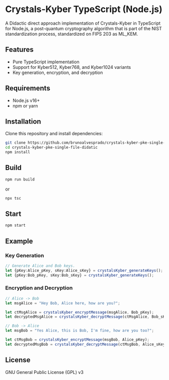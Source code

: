 # Crystals-Kyber TypeScript (Node.js)

A Didactic direct approach implementation of Crystals-Kyber in TypeScript for Node.js, a post-quantum cryptography algorithm that is part of the NIST standardization process, standardized on FIPS 203 as ML_KEM.

## Features

- Pure TypeScript implementation
- Support for Kyber512, Kyber768, and Kyber1024 variants
- Key generation, encryption, and decryption

## Requirements

- Node.js v16+
- npm or yarn

## Installation

Clone this repository and install dependencies:

```sh
git clone https://github.com/brunoalvesprado/crystals-kyber-pke-single-file-didatic.git
cd crystals-kyber-pke-single-file-didatic
npm install
```

## Build

```sh
npm run build
```

or

```sh
npx tsc
```

## Start

```sh
npm start
```

## Example

### Key Generation

```ts
// Generate Alice and Bob keys.
let {pKey:Alice_pKey, sKey:Alice_sKey} = crystalsKyber_generateKeys();
let {pKey:Bob_pKey, sKey:Bob_sKey} = crystalsKyber_generateKeys();
```

### Encryption and Decryption

```ts
// Alice -> Bob
let msgAlice = "Hey Bob, Alice here, how are you?";

let ctMsgAlice = crystalsKyber_encryptMessage(msgAlice, Bob_pKey);
let decryptedMsgAlice = crystalsKyber_decryptMessage(ctMsgAlice, Bob_sKey);

// Bob -> Alice
let msgBob = "Yes Alice, this is Bob, I'm fine, how are you too?";

let ctMsgBob = crystalsKyber_encryptMessage(msgBob, Alice_pKey);
let decryptedMsgBob = crystalsKyber_decryptMessage(ctMsgBob, Alice_sKey);
```

## License

GNU General Public License (GPL) v3
